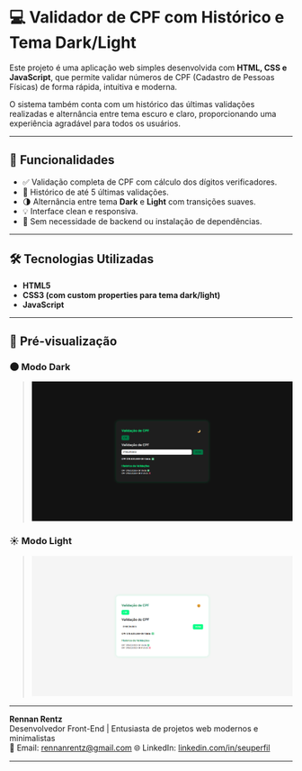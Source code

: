 # 💻 Validador de CPF com Histórico e Tema Dark/Light

Este projeto é uma aplicação web simples desenvolvida com **HTML, CSS e JavaScript**, que permite validar números de CPF (Cadastro de Pessoas Físicas) de forma rápida, intuitiva e moderna.

O sistema também conta com um histórico das últimas validações realizadas e alternância entre tema escuro e claro, proporcionando uma experiência agradável para todos os usuários.

---

## 🚀 Funcionalidades

- ✅ Validação completa de CPF com cálculo dos dígitos verificadores.
- 📜 Histórico de até 5 últimas validações.
- 🌗 Alternância entre tema **Dark** e **Light** com transições suaves.
- 💡 Interface clean e responsiva.
- 💾 Sem necessidade de backend ou instalação de dependências.

---
## 🛠 Tecnologias Utilizadas

- **HTML5**
- **CSS3 (com custom properties para tema dark/light)**
- **JavaScript**

---

## 📸 Pré-visualização

### 🌑 Modo Dark
> ![Modo Dark - Validador de CPF](https://github.com/RennanLopess/ValidacaoCPF/blob/main/imagens/cpfDARK.png)

### ☀️ Modo Light
> ![Modo Light - Validador de CPF](https://github.com/RennanLopess/ValidacaoCPF/blob/main/imagens/cpfLIGHT.png)

---

**Rennan Rentz**  
Desenvolvedor Front-End | Entusiasta de projetos web modernos e minimalistas  
📧 Email: rennanrentz@gmail.com
🌐 LinkedIn: [linkedin.com/in/seuperfil](https://www.linkedin.com/in/rennan-rentz-954353319/)  

---

